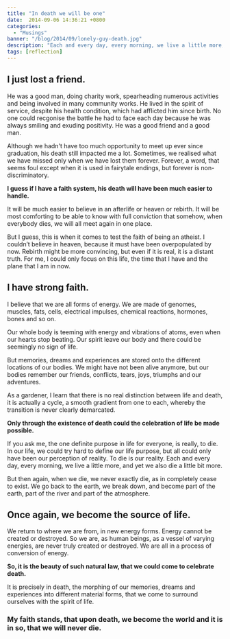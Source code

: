```yaml
---
title: "In death we will be one"
date:  2014-09-06 14:36:21 +0800
categories:
  - "Musings"
banner: "/blog/2014/09/lonely-guy-death.jpg"
description: "Each and every day, every morning, we live a little more, and yet we also die a little bit more. But then again, when we die, we never exactly die, as in completely cease to exist. We go back to the earth, we break down, and become part of the earth, part of the river and part of the atmosphere."
tags: [reflection]
---
```

## I just lost a friend.
He was a good man, doing charity work, spearheading numerous activities and being involved in many community works. He lived in the spirit of service, despite his health condition, which had afflicted him since birth. No one could recgonise the battle he had to face each day because he was always smiling and exuding positivity. He was a good friend and a good man.

Although we hadn't have too much opportunity to meet up ever since graduation, his death still impacted me a lot. Sometimes, we realised what we have missed only when we have lost them forever. Forever, a word, that seems foul except when it is used in fairytale endings, but forever is non-discriminatory.

**I guess if I have a faith system, his death will have been much easier to handle.**

It will be much easier to believe in an afterlife or heaven or rebirth. It will be most comforting to be able to know with full conviction that somehow, when everybody dies, we will all meet again in one place.

But I guess, this is when it comes to test the faith of being an atheist. I couldn’t believe in heaven, because it must have been overpopulated by now. Rebirth might be more convincing, but even if it is real, it is a distant truth. For me, I could only focus on this life, the time that I have and the plane that I am in now.

## I have strong faith.
I believe that we are all forms of energy. We are made of genomes, muscles, fats, cells, electrical impulses, chemical reactions, hormones, bones and so on.

Our whole body is teeming with energy and vibrations of atoms, even when our hearts stop beating. Our spirit leave our body and there could be seemingly no sign of life.

But memories, dreams and experiences are stored onto the different locations of our bodies. We might have not been alive anymore, but our bodies remember our friends, conflicts, tears, joys, triumphs and our adventures.

As a gardener, I learn that there is no real distinction between life and death, it is actually a cycle, a smooth gradient from one to each, whereby the transition is never clearly demarcated.

**Only through the existence of death could the celebration of life be made possible.**

If you ask me, the one definite purpose in life for everyone, is really, to die. In our life, we could try hard to define our life purpose, but all could only have been our perception of reality. To die is our reality. Each and every day, every morning, we live a little more, and yet we also die a little bit more.

But then again, when we die, we never exactly die, as in completely cease to exist. We go back to the earth, we break down, and become part of the earth, part of the river and part of the atmosphere.

## Once again, we become the source of life.
We return to where we are from, in new energy forms. Energy cannot be created or destroyed. So we are, as human beings, as a vessel of varying energies, are never truly created or destroyed. We are all in a process of conversion of energy.

**So, it is the beauty of such natural law, that we could come to celebrate death.**

It is precisely in death, the morphing of our memories, dreams and experiences into different material forms, that we come to surround ourselves with the spirit of life.

### My faith stands, that upon death, we become the world and it is in so, that we will never die.

